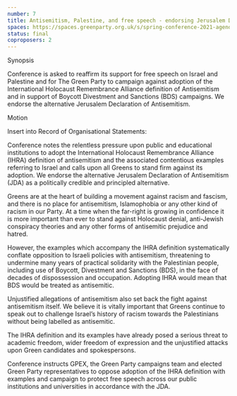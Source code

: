 ```yaml
---
number: 7
title: Antisemitism, Palestine, and free speech - endorsing Jerusalem Declaration instead of IHRA
spaces: https://spaces.greenparty.org.uk/s/spring-conference-2021-agenda-forum2/?contentId=76979
status: final
coproposers: 2
---
```

Synopsis


Conference is asked to reaffirm its support for free speech on Israel and Palestine and for The Green Party to campaign against adoption of the International Holocaust Remembrance Alliance definition of Antisemitism and in support of Boycott Divestment and Sanctions (BDS) campaigns. We endorse the alternative Jerusalem Declaration of Antisemitism.


Motion


Insert into Record of Organisational Statements:


Conference notes the relentless pressure upon public and educational institutions to adopt the International Holocaust Remembrance Alliance (IHRA) definition of antisemitism and the associated contentious examples referring to Israel and calls upon all Greens to stand firm against its adoption. We endorse the alternative Jerusalem Declaration of Antisemitism (JDA) as a politically credible and principled alternative.


Greens are at the heart of building a movement against racism and fascism, and there is no place for antisemitism, Islamophobia or any other kind of racism in our Party. At a time when the far-right is growing in confidence it is more important than ever to stand against Holocaust denial, anti-Jewish conspiracy theories and any other forms of antisemitic prejudice and hatred.


However, the examples which accompany the IHRA definition systematically conflate opposition to Israeli policies with antisemitism, threatening to undermine many years of practical solidarity with the Palestinian people, including use of Boycott, Divestment and Sanctions (BDS), in the face of decades of dispossession and occupation. Adopting IHRA would mean that BDS would be treated as antisemitic.


Unjustified allegations of antisemitism also set back the fight against antisemitism itself. We believe it is vitally important that Greens continue to speak out to challenge Israel’s history of racism towards the Palestinians without being labelled as antisemitic.


The IHRA definition and its examples have already posed a serious threat to academic freedom, wider freedom of expression and the unjustified attacks upon Green candidates and spokespersons.


Conference instructs GPEX, the Green Party campaigns team and elected Green Party representatives to oppose adoption of the IHRA definition with examples and campaign to protect free speech across our public institutions and universities in accordance with the JDA.
